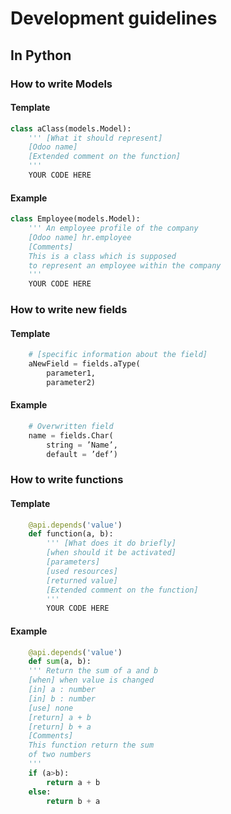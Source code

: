 # Development guidelines

## In Python

### How to write Models

#### Template
```python
class aClass(models.Model):
    ''' [What it should represent]
    [Odoo name]
    [Extended comment on the function]
    '''
    YOUR CODE HERE
```
#### Example
```python
class Employee(models.Model):
    ''' An employee profile of the company
    [Odoo name] hr.employee
    [Comments]
	This is a class which is supposed
	to represent an employee within the company
    '''
    YOUR CODE HERE
```

### How to write new fields

#### Template
```python
    # [specific information about the field]
    aNewField = fields.aType(
		parameter1,
		parameter2)
```
#### Example
```python
    # Overwritten field
	name = fields.Char(
		string = ’Name’,
		default = ’def’)
```

### How to write functions

#### Template
```python
    @api.depends('value')
    def function(a, b):
        ''' [What does it do briefly]
        [when should it be activated]
        [parameters]
        [used resources]
        [returned value]
        [Extended comment on the function]
        '''
        YOUR CODE HERE
```
#### Example
```python
    @api.depends('value')
    def sum(a, b):
    ''' Return the sum of a and b
    [when] when value is changed
    [in] a : number
	[in] b : number
    [use] none
    [return] a + b
	[return] b + a
    [Comments]
	This function return the sum
	of two numbers
    '''
    if (a>b):
 		return a + b
 	else:
		return b + a
```

